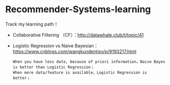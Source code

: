# Recommender-Systems-learning

Track my learning path！

- Collaborative Filtering （CF）：http://datawhale.club/t/topic/41

- Logistic Regression vs Naive Bayesian：https://www.cnblogs.com/wangkundentisy/p/9193217.html

      When you have less data, because of priori information，Naive Bayes is better than Logistic Regression；
      When more data/feature is available，Logistic Regression is better；

